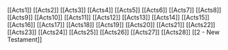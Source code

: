 [[Acts1]]
[[Acts2]]
[[Acts3]]
[[Acts4]]
[[Acts5]]
[[Acts6]]
[[Acts7]]
[[Acts8]]
[[Acts9]]
[[Acts10]]
[[Acts11]]
[[Acts12]]
[[Acts13]]
[[Acts14]]
[[Acts15]]
[[Acts16]]
[[Acts17]]
[[Acts18]]
[[Acts19]]
[[Acts20]]
[[Acts21]]
[[Acts22]]
[[Acts23]]
[[Acts24]]
[[Acts25]]
[[Acts26]]
[[Acts27]]
[[Acts28]]
[[2 - New Testament]]